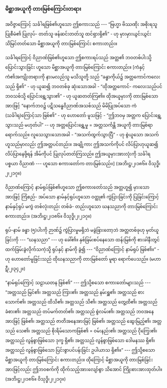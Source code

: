 ### မိစ္ဆာအယူကို တားမြစ်ကြောင်းတရား

အဝိဇ္ဇာကြောင့် သင်္ခါရဖြစ်၏ဟူသော ဤစကားသည် --- “ဗြဟ္မာ ဗိဿဏိုး အစိုးရသူ ပြုစီမံ၏ ပြုလုပ်-
တတ်သူ ဖန်ဆင်းတတ်သူ ထင်ရှားရှိ၏” - ဟု မှားမှားယွင်းယွင်း သိမြင်တတ်သော မိစ္ဆာအယူကို တားမြစ်ကြောင်း
စကားတည်း။

သင်္ခါရကြောင့် ဝိညာဏ်ဖြစ်၏ဟူသော ဤစကားရပ်သည် အတ္တ၏ ဘ၀တစ်ပါးသို့ ပြောင်းသွားခြင်း
ဟူသော မိစ္ဆာအယူကို တားမြစ်ကြောင်း စကားတည်း။ [ကံနှင့် ကံ၏အကျိုးတရားကို နားမလည်သူ မသိသူတို့
သည် “ခန္ဓာကိုယ်၌ အတ္တကောင်ကလေးသည် ရှိ၏” - ဟု ယူဆ၍ ဘ၀တစ်ခု ဆုံးသောအခါ - “ထိုအတ္တကောင်-
ကလေးသည်ပင် ဘ၀သစ်သို့ ပြောင်းရွှေ့သွား၏” - ဟု ယူဆတတ်ကြ၏။ ထိုအယူမှားကို တားမြစ်သောအားဖြင့်
“နောက်ဘ၀၌ ပဋိသန္ဓေဝိညာဏ်အသစ်သည် မိမိပြုအပ်သော ကံ (သင်္ခါရ)ကြောင့်သာ ဖြစ်၏” - ဟု ဟောတော်
မူသဖြင့် - “ဤဘ၀မှ အတ္တက ပြောင်းရွှေ့သွားသည် မဟုတ်ပါ” -- ဟု အတ္တပြောင်းရွှေ့မှု = အတ္တသင်္ကန္တိ
အယူကို တားမြစ်ရာရောက်သည်။ လူသေသွားသောအခါ - “အသက်ထွက်သွားပြီ” - ဟု စွဲယူသော အသက်
ဟူသည်မှာလည်း ဤအတ္တပင်တည်း။ အချို့ကား ဤအသက်ကိုပင် လိပ်ပြာဟုယူဆ၍ လိပ်ပြာနေဖို့ရန် အိမ်ကိုပင်
ပြုလုပ်တတ်ကြသည်။ ဤအယူမှားအားလုံးကို သင်္ခါရပစ္စယာ ဝိညာဏံ --- ဟူသော စကားတော်က တားမြစ်သည်၊၊]
<r>(အဘိ၊ဋ္ဌ၊၂၊၁၈၆။ ဝိသုဒ္ဓိ၊၂၊၂၁၇။)</r>

ဝိညာဏ်ကြောင့် နာမ်ရုပ်ဖြစ်၏ဟူသော ဤစကားတော်သည် အတ္တဟူ၍ မှားသောအားဖြင့် ကြံစည်-
အပ်သော နာမ်နှင့်ရုပ်ဟူသော ဝတ္ထု၏ ကွဲပြားခြင်းကို ပြခြင်းကြောင့် နာမ်နှင့်ရုပ် မကွဲ တစ်လုံးတည်း တစ်ခဲ-
တည်းဟူသော ဃနသညာကို တားမြစ်ကြောင်း စကားတည်း။ (အဘိ၊ဋ္ဌ၊၂၊၁၈၆။ ဝိသုဒ္ဓိ၊၂၊၂၁၇။)

ရုပ်-နာမ် ခန္ဓာ (၅)ပါးကို ဉာဏ်၌ ကွဲပြားမှုမရှိဘဲ မခွဲခြားတော့ဘဲ အတ္တတစ်ခုဟု မှတ်ယူခြင်းကို ---
“ဃနသညာ” --- ဟု ခေါ်၏။ နှစ်ခြမ်းစပ်နေသော ထန်းမြစ်ကို စားခါနီးတွင် ထက်ခြမ်းခွဲလိုက်သကဲ့သို့ ရုပ်နှင့်
နာမ်ကို ခွဲ၍ --- “ဝိညာဏ်ကြောင့် နာမ်ရုပ် ဖြစ်၏။” - ဟု ဟောတော်မူခြင်းသည် ထိုဃနသညာကို တားမြစ်တော်
မူရာ ရောက်ပေသည်။ (မဟာဋီ၊၂၊၃၄၂။)

“နာမ်ရုပ်ကြောင့် သဠာယတန ဖြစ်၏” --- ဤသို့စသော စကားတော်များသည် --- “အတ္တသည် မြင်၏၊
အတ္တသည် ကြား၏၊ အတ္တသည် နမ်းရှူ၏၊ အတ္တသည် စားသောက်၏၊ အတ္တသည် ထိသိ၏၊ အတ္တသည် သိ၏၊
အတ္တသည် တွေ့ထိ၏၊ အတ္တသည် ခံစား၏၊ အတ္တသည် တပ်မက်တတ်၏၊ အတ္တသည် စွဲလမ်း၏၊ အတ္တသည်
ဘ၀အနေအားဖြင့် ဖြစ်၏၊ အတ္တသည် ဇာတိအနေအားဖြင့် ဖြစ်၏၊ အတ္တသည် ဆွေးမြည့်၏၊ အတ္တသည် သေ၏၊
အတ္တသည် စိုးရိမ်သောကဖြစ်၏ = ဝမ်းနည်း၏၊ အတ္တသည် ငိုကြွေး၏၊ အတ္တသည် လွန်စွာဖြစ်သော ဒုက္ခ ရှိ၏၊
အတ္တသည် လွန်စွာဖြစ်သော ဒေါမနဿ ရှိ၏၊ အတ္တသည် လွန်စွာဖြစ်သော ပြင်းစွာပင်ပန်းခြင်း ဥပါယာသ
ရှိ၏။” --- ဤသို့စသော မိစ္ဆာအယူကို တားမြစ်ကြောင်း စကားတည်း။ ထိုကြောင့် မိစ္ဆာအယူကို တားမြစ်ခြင်း
အားဖြင့်လည်း ဤဘ၀စက်ကို ထိုက်သည့်အားလျော်စွာ သိအောင် ကြိုးစားအားထုတ်ပါ။
<r>(အဘိ၊ဋ္ဌ၊၂၊၁၈၆။ ဝိသုဒ္ဓိ၊၂၊၂၁၇။)</r>